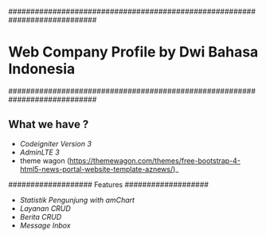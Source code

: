 ############################################################################

# Web Company Profile by Dwi Bahasa Indonesia

############################################################################

## What we have ?

- _Codeigniter Version 3_
- _AdminLTE 3_
- theme wagon (https://themewagon.com/themes/free-bootstrap-4-html5-news-portal-website-template-aznews/)\_

###################
Features
###################

- _Statistik Pengunjung with amChart_
- _Layanan CRUD_
- _Berita CRUD_
- _Message Inbox_
